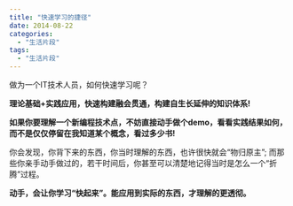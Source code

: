 ```yaml
---
title: "快速学习的捷径"
date: 2014-08-22
categories:
  - "生活片段"
tags:
  - "生活片段"
---
```

<!--more-->
   做为一个IT技术人员，如何快速学习呢？
   
  **理论基础+实践应用，快速构建融会贯通，构建自生长延伸的知识体系!**
  
  **如果你要理解一个新编程技术点，不妨直接动手做个demo，看看实践结果如何，而不是仅仅停留在我知道某个概念，看过多少书!**
  
  你会发现，你背下来的东西，你当时理解的东西，也许很快就会“物归原主”;
  而那些你亲手动手做过的，若干时间后，你甚至可以清楚地记得当时是怎么一个“折腾”过程。
  
  **动手，会让你学习“快起来”。能应用到实际的东西，才理解的更透彻。**
  
   